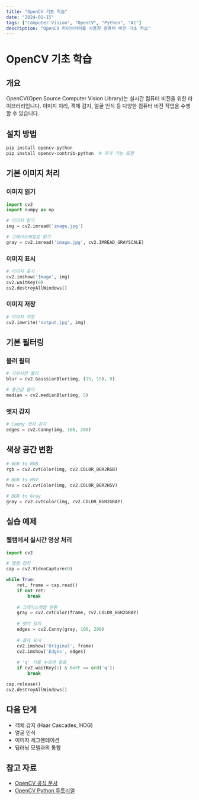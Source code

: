 ```yaml
---
title: "OpenCV 기초 학습"
date: "2024-01-15"
tags: ["Computer Vision", "OpenCV", "Python", "AI"]
description: "OpenCV 라이브러리를 사용한 컴퓨터 비전 기초 학습"
---
```


# OpenCV 기초 학습

## 개요
OpenCV(Open Source Computer Vision Library)는 실시간 컴퓨터 비전을 위한 라이브러리입니다. 이미지 처리, 객체 감지, 얼굴 인식 등 다양한 컴퓨터 비전 작업을 수행할 수 있습니다.

## 설치 방법

```bash
pip install opencv-python
pip install opencv-contrib-python  # 추가 기능 포함
```

## 기본 이미지 처리

### 이미지 읽기
```python
import cv2
import numpy as np

# 이미지 읽기
img = cv2.imread('image.jpg')

# 그레이스케일로 읽기
gray = cv2.imread('image.jpg', cv2.IMREAD_GRAYSCALE)
```

### 이미지 표시
```python
# 이미지 표시
cv2.imshow('Image', img)
cv2.waitKey(0)
cv2.destroyAllWindows()
```

### 이미지 저장
```python
# 이미지 저장
cv2.imwrite('output.jpg', img)
```

## 기본 필터링

### 블러 필터
```python
# 가우시안 블러
blur = cv2.GaussianBlur(img, (15, 15), 0)

# 중간값 블러
median = cv2.medianBlur(img, 5)
```

### 엣지 감지
```python
# Canny 엣지 감지
edges = cv2.Canny(img, 100, 200)
```

## 색상 공간 변환

```python
# BGR to RGB
rgb = cv2.cvtColor(img, cv2.COLOR_BGR2RGB)

# BGR to HSV
hsv = cv2.cvtColor(img, cv2.COLOR_BGR2HSV)

# BGR to Gray
gray = cv2.cvtColor(img, cv2.COLOR_BGR2GRAY)
```

## 실습 예제

### 웹캠에서 실시간 영상 처리
```python
import cv2

# 웹캠 캡처
cap = cv2.VideoCapture(0)

while True:
    ret, frame = cap.read()
    if not ret:
        break
    
    # 그레이스케일 변환
    gray = cv2.cvtColor(frame, cv2.COLOR_BGR2GRAY)
    
    # 엣지 감지
    edges = cv2.Canny(gray, 100, 200)
    
    # 결과 표시
    cv2.imshow('Original', frame)
    cv2.imshow('Edges', edges)
    
    # 'q' 키를 누르면 종료
    if cv2.waitKey(1) & 0xFF == ord('q'):
        break

cap.release()
cv2.destroyAllWindows()
```

## 다음 단계
- 객체 감지 (Haar Cascades, HOG)
- 얼굴 인식
- 이미지 세그멘테이션
- 딥러닝 모델과의 통합

## 참고 자료
- [OpenCV 공식 문서](https://docs.opencv.org/)
- [OpenCV Python 튜토리얼](https://docs.opencv.org/master/d6/d00/tutorial_py_root.html)

